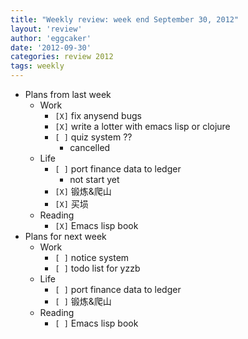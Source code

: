 ```yaml
---
title: "Weekly review: week end September 30, 2012" 
layout: 'review'
author: 'eggcaker'
date: '2012-09-30'
categories: review 2012
tags: weekly
---
```



  * Plans from last week 
    * Work 
      * `[X]` fix anysend bugs 
      * `[X]` write a lotter with emacs lisp or clojure 
      * `[ ]` quiz system ?? 
        * cancelled 
    * Life 
      * `[ ]` port finance data to ledger 
        * not start yet 
      * `[X]` 锻炼&爬山 
      * `[X]` 买埙 
    * Reading 
      * `[X]` Emacs lisp book 
  * Plans for next week 
    * Work 
      * `[ ]` notice system 
      * `[ ]` todo list for yzzb 
    * Life 
      * `[ ]` port finance data to ledger 
      * `[ ]` 锻炼&爬山 
    * Reading 
      * `[ ]` Emacs lisp book 

